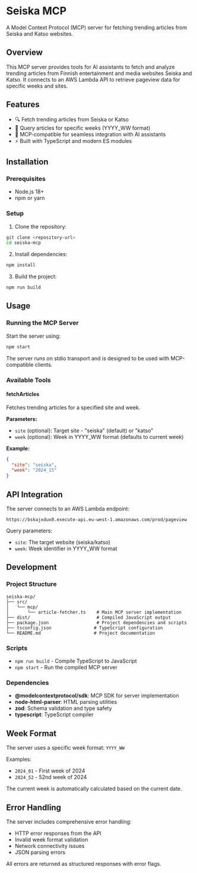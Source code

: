 # Seiska MCP

A Model Context Protocol (MCP) server for fetching trending articles from Seiska and Katso websites.

## Overview

This MCP server provides tools for AI assistants to fetch and analyze trending articles from Finnish entertainment and media websites Seiska and Katso. It connects to an AWS Lambda API to retrieve pageview data for specific weeks and sites.

## Features

- 🔍 Fetch trending articles from Seiska or Katso
- 📅 Query articles for specific weeks (YYYY_WW format)
- 🤖 MCP-compatible for seamless integration with AI assistants
- ⚡ Built with TypeScript and modern ES modules

## Installation

### Prerequisites

- Node.js 18+ 
- npm or yarn

### Setup

1. Clone the repository:
```bash
git clone <repository-url>
cd seiska-mcp
```

2. Install dependencies:
```bash
npm install
```

3. Build the project:
```bash
npm run build
```

## Usage

### Running the MCP Server

Start the server using:
```bash
npm start
```

The server runs on stdio transport and is designed to be used with MCP-compatible clients.

### Available Tools

#### fetchArticles

Fetches trending articles for a specified site and week.

**Parameters:**
- `site` (optional): Target site - "seiska" (default) or "katso"
- `week` (optional): Week in YYYY_WW format (defaults to current week)

**Example:**
```json
{
  "site": "seiska",
  "week": "2024_15"
}
```

## API Integration

The server connects to an AWS Lambda endpoint:
```
https://bskajxdux0.execute-api.eu-west-1.amazonaws.com/prod/pageview
```

Query parameters:
- `site`: The target website (seiska/katso)
- `week`: Week identifier in YYYY_WW format

## Development

### Project Structure

```
seiska-mcp/
├── src/
│   └── mcp/
│       └── article-fetcher.ts    # Main MCP server implementation
├── dist/                         # Compiled JavaScript output
├── package.json                  # Project dependencies and scripts
├── tsconfig.json                # TypeScript configuration
└── README.md                    # Project documentation
```

### Scripts

- `npm run build` - Compile TypeScript to JavaScript
- `npm start` - Run the compiled MCP server

### Dependencies

- **@modelcontextprotocol/sdk**: MCP SDK for server implementation
- **node-html-parser**: HTML parsing utilities
- **zod**: Schema validation and type safety
- **typescript**: TypeScript compiler

## Week Format

The server uses a specific week format: `YYYY_WW`

Examples:
- `2024_01` - First week of 2024
- `2024_52` - 52nd week of 2024

The current week is automatically calculated based on the current date.

## Error Handling

The server includes comprehensive error handling:
- HTTP error responses from the API
- Invalid week format validation
- Network connectivity issues
- JSON parsing errors

All errors are returned as structured responses with error flags.